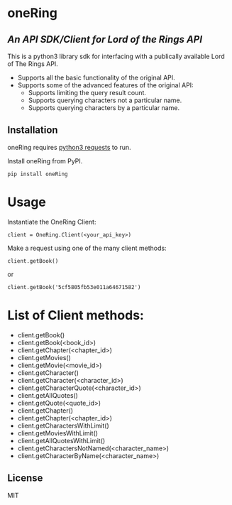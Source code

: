 # oneRing
## _An API SDK/Client for Lord of the Rings API_

This is a python3 library sdk for interfacing with a publically available Lord
of The Rings API.

- Supports all the basic functionality of the original API.
- Supports some of the advanced features of the original API:
    - Supports limiting the query result count.
    - Supports querying characters not a particular name.
    - Supports querying characters by a particular name.


## Installation

oneRing requires [python3 requests](https://pypi.org/project/requests/) to run.

Install oneRing from PyPI.

```
pip install oneRing
```
# Usage

Instantiate the OneRing Client:

```
client = OneRing.Client(<your_api_key>)
```

Make a request using one of the many client methods:
```
client.getBook()
```
or
```
client.getBook('5cf5805fb53e011a64671582')
```

# List of Client methods:

- client.getBook()
- client.getBook(<book_id>)
- client.getChapter(<chapter_id>)
- client.getMovies()
- client.getMovie(<movie_id>)
- client.getCharacter()
- client.getCharacter(<character_id>)
- client.getCharacterQuote(<character_id>)
- client.getAllQuotes()
- client.getQuote(<quote_id>)
- client.getChapter()
- client.getChapter(<chapter_id>)
- client.getCharactersWithLimit(<int>)
- client.getMoviesWithLimit(<int>)
- client.getAllQuotesWithLimit(<int>)
- client.getCharactersNotNamed(<character_name>)
- client.getCharacterByName(<character_name>)

## License

MIT
